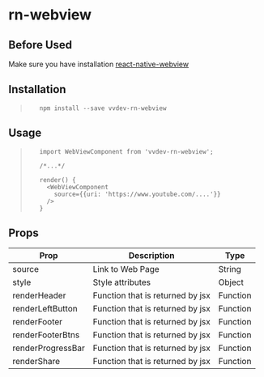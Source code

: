 # rn-webview

## Before Used
Make sure you have installation [react-native-webview](https://github.com/react-native-community/react-native-webview)

## Installation
>        npm install --save vvdev-rn-webview

## Usage
>        import WebViewComponent from 'vvdev-rn-webview';
>        
>        /*...*/
>        
>        render() {
>          <WebViewComponent
>            source={{uri: 'https://www.youtube.com/....'}}
>          />
>        }

## Props
| Prop | Description | Type |
| --- | --- | --- |
| source | Link to Web Page | String |
| style | Style attributes | Object |
| renderHeader | Function that is returned by jsx | Function |
| renderLeftButton | Function that is returned by jsx | Function |
| renderFooter | Function that is returned by jsx | Function |
| renderFooterBtns | Function that is returned by jsx | Function |
| renderProgressBar | Function that is returned by jsx | Function |
| renderShare | Function that is returned by jsx | Function |

